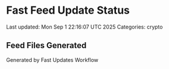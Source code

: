# Fast Feed Update Status
Last updated: Mon Sep  1 22:16:07 UTC 2025
Categories: crypto

## Feed Files Generated

Generated by Fast Updates Workflow
